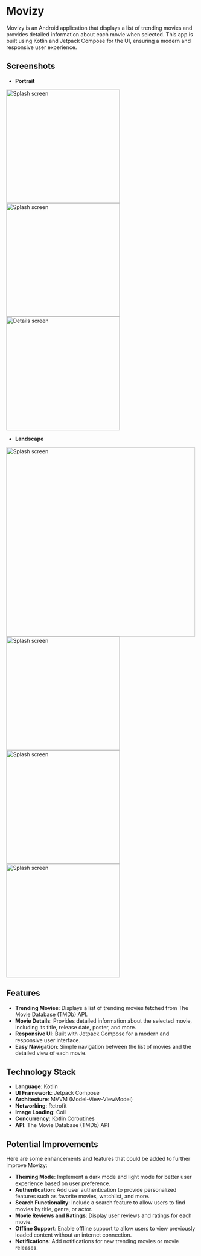 # Movizy
Movizy is an Android application that displays a list of trending movies and provides detailed information about each movie when selected. This app is built using Kotlin and Jetpack Compose for the UI, ensuring a modern and responsive user experience.

## Screenshots
- **Portrait**
<img src="https://github.com/at-imene/Movizy/assets/78742254/1100f42b-1f69-4f1f-aecc-ea3bedc6534f" alt="Splash screen" width="300"/>
<img src="https://github.com/at-imene/Movizy/assets/78742254/1b205981-da0e-455d-9c81-f6cb7b4c70a8" alt="Splash screen" width="300"/>
<img src="https://github.com/at-imene/Movizy/assets/78742254/ca0c74b1-cb4b-4d40-b352-b1362de78e3c" alt="Details screen" width="300"/>

- **Landscape**
<img src="https://github.com/at-imene/Movizy/assets/78742254/a2bc3452-edb8-453d-a09a-f7341e9a27cc" alt="Splash screen" width="500"/>
<img src="https://github.com/at-imene/Movizy/assets/78742254/b8266c14-0a47-4b6c-92be-572b1047d9d9" alt="Splash screen" height="300"/>
<img src="https://github.com/at-imene/Movizy/assets/78742254/da89e719-28d6-47a6-a116-a93120c2b446" alt="Splash screen" height="300"/>
<img src="https://github.com/at-imene/Movizy/assets/78742254/6ced42a9-2e45-410b-8f11-ca151e1fc82d" alt="Splash screen" height="300"/>


## Features
- **Trending Movies**: Displays a list of trending movies fetched from The Movie Database (TMDb) API.
- **Movie Details**: Provides detailed information about the selected movie, including its title, release date, poster, and more.
- **Responsive UI**: Built with Jetpack Compose for a modern and responsive user interface.
- **Easy Navigation**: Simple navigation between the list of movies and the detailed view of each movie.

## Technology Stack
- **Language**: Kotlin
- **UI Framework**: Jetpack Compose
- **Architecture**: MVVM (Model-View-ViewModel)
- **Networking**: Retrofit
- **Image Loading**: Coil
- **Concurrency**: Kotlin Coroutines
- **API**: The Movie Database (TMDb) API

## Potential Improvements
Here are some enhancements and features that could be added to further improve Movizy:
- **Theming Mode**: Implement a dark mode and light mode for better user experience based on user preference.
- **Authentication**: Add user authentication to provide personalized features such as favorite movies, watchlist, and more.
- **Search Functionality**: Include a search feature to allow users to find movies by title, genre, or actor.
- **Movie Reviews and Ratings**: Display user reviews and ratings for each movie.
- **Offline Support**: Enable offline support to allow users to view previously loaded content without an internet connection.
- **Notifications**: Add notifications for new trending movies or movie releases.
